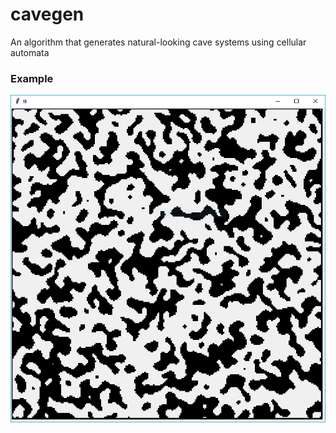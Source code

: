 # cavegen
An algorithm that generates natural-looking cave systems using cellular automata

### Example

![sample.png](sample.png)